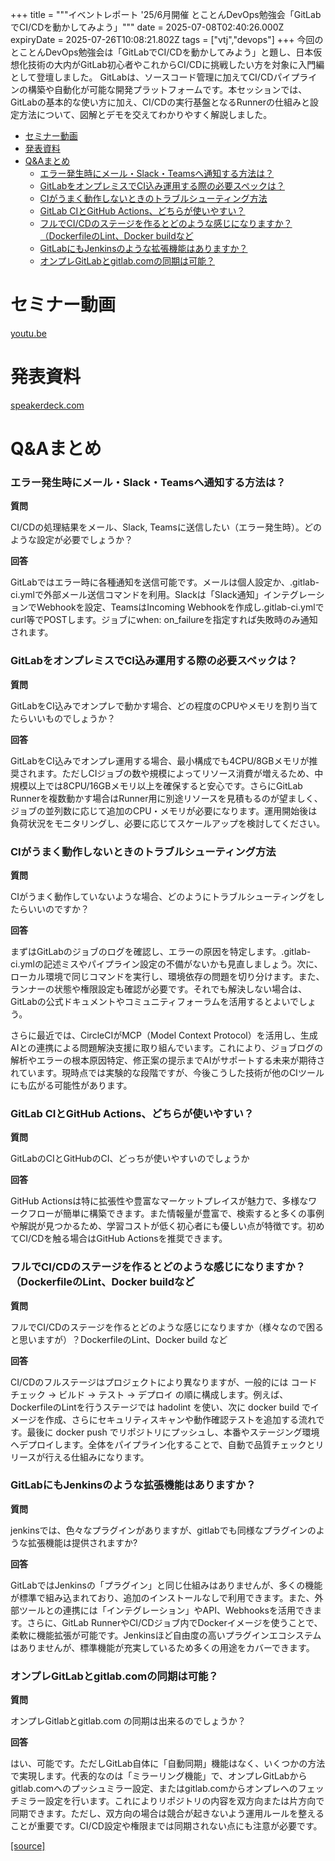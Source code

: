 +++
title = """イベントレポート '25/6月開催 とことんDevOps勉強会「GitLabでCI/CDを動かしてみよう」"""
date = 2025-07-08T02:40:26.000Z
expiryDate = 2025-07-26T10:08:21.802Z
tags = ["vtj","devops"]
+++
今回のとことんDevOps勉強会は「GitLabでCI/CDを動かしてみよう」と題し、日本仮想化技術の大内がGitLab初心者やこれからCI/CDに挑戦したい方を対象に入門編として登壇しました。 GitLabは、ソースコード管理に加えてCI/CDパイプラインの構築や自動化が可能な開発プラットフォームです。本セッションでは、GitLabの基本的な使い方に加え、CI/CDの実行基盤となるRunnerの仕組みと設定方法について、図解とデモを交えてわかりやすく解説しました。

*   [セミナー動画](#セミナー動画)
*   [発表資料](#発表資料)
*   [Q&Aまとめ](#QAまとめ)
    *   [エラー発生時にメール・Slack・Teamsへ通知する方法は？](#エラー発生時にメールSlackTeamsへ通知する方法は)
    *   [GitLabをオンプレミスでCI込み運用する際の必要スペックは？](#GitLabをオンプレミスでCI込み運用する際の必要スペックは)
    *   [CIがうまく動作しないときのトラブルシューティング方法](#CIがうまく動作しないときのトラブルシューティング方法)
    *   [GitLab CIとGitHub Actions、どちらが使いやすい？](#GitLab-CIとGitHub-Actionsどちらが使いやすい)
    *   [フルでCI/CDのステージを作るとどのような感じになりますか？（DockerfileのLint、Docker buildなど](#フルでCICDのステージを作るとどのような感じになりますかDockerfileのLintDocker-buildなど)
    *   [GitLabにもJenkinsのような拡張機能はありますか？](#GitLabにもJenkinsのような拡張機能はありますか)
    *   [オンプレGitLabとgitlab.comの同期は可能？](#オンプレGitLabとgitlabcomの同期は可能)

セミナー動画
======

[youtu.be](https://youtu.be/jaMlfqyalR4)

発表資料
====

[speakerdeck.com](https://speakerdeck.com/devops_vtj/cdwodong-kasitemiyou)

Q&Aまとめ
======

### エラー発生時にメール・Slack・Teamsへ通知する方法は？

**質問**

CI/CDの処理結果をメール、Slack, Teamsに送信したい（エラー発生時）。どのような設定が必要でしょうか？

**回答**

GitLabではエラー時に各種通知を送信可能です。メールは個人設定か、.gitlab-ci.ymlで外部メール送信コマンドを利用。Slackは「Slack通知」インテグレーションでWebhookを設定、TeamsはIncoming Webhookを作成し.gitlab-ci.ymlでcurl等でPOSTします。ジョブにwhen: on\_failureを指定すれば失敗時のみ通知されます。

### GitLabをオンプレミスでCI込み運用する際の必要スペックは？

**質問**

GitLabをCI込みでオンプレで動かす場合、どの程度のCPUやメモリを割り当てたらいいものでしょうか？

**回答**

GitLabをCI込みでオンプレ運用する場合、最小構成でも4CPU/8GBメモリが推奨されます。ただしCIジョブの数や規模によってリソース消費が増えるため、中規模以上では8CPU/16GBメモリ以上を確保すると安心です。さらにGitLab Runnerを複数動かす場合はRunner用に別途リソースを見積もるのが望ましく、ジョブの並列数に応じて追加のCPU・メモリが必要になります。運用開始後は負荷状況をモニタリングし、必要に応じてスケールアップを検討してください。

### CIがうまく動作しないときのトラブルシューティング方法

**質問**

CIがうまく動作していないような場合、どのようにトラブルシューティングをしたらいいのですか？

**回答**

まずはGitLabのジョブのログを確認し、エラーの原因を特定します。.gitlab-ci.ymlの記述ミスやパイプライン設定の不備がないかも見直しましょう。次に、ローカル環境で同じコマンドを実行し、環境依存の問題を切り分けます。また、ランナーの状態や権限設定も確認が必要です。それでも解決しない場合は、GitLabの公式ドキュメントやコミュニティフォーラムを活用するとよいでしょう。

さらに最近では、CircleCIがMCP（Model Context Protocol）を活用し、生成AIとの連携による問題解決支援に取り組んでいます。これにより、ジョブログの解析やエラーの根本原因特定、修正案の提示までAIがサポートする未来が期待されています。現時点では実験的な段階ですが、今後こうした技術が他のCIツールにも広がる可能性があります。

### GitLab CIとGitHub Actions、どちらが使いやすい？

**質問**

GitLabのCIとGitHubのCI、どっちが使いやすいのでしょうか

**回答**

GitHub Actionsは特に拡張性や豊富なマーケットプレイスが魅力で、多様なワークフローが簡単に構築できます。また情報量が豊富で、検索すると多くの事例や解説が見つかるため、学習コストが低く初心者にも優しい点が特徴です。初めてCI/CDを触る場合はGitHub Actionsを推奨できます。

### フルでCI/CDのステージを作るとどのような感じになりますか？（DockerfileのLint、Docker buildなど

**質問**

フルでCI/CDのステージを作るとどのような感じになりますか（様々なので困ると思いますが）？DockerfileのLint、Docker build など

**回答**

CI/CDのフルステージはプロジェクトにより異なりますが、一般的には コードチェック → ビルド → テスト → デプロイ の順に構成します。例えば、DockerfileのLintを行うステージでは hadolint を使い、次に docker build でイメージを作成、さらにセキュリティスキャンや動作確認テストを追加する流れです。最後に docker push でリポジトリにプッシュし、本番やステージング環境へデプロイします。全体をパイプライン化することで、自動で品質チェックとリリースが行える仕組みになります。

### GitLabにもJenkinsのような拡張機能はありますか？

**質問**

jenkinsでは、色々なプラグインがありますが、gitlabでも同様なプラグインのような拡張機能は提供されますか?

**回答**

GitLabではJenkinsの「プラグイン」と同じ仕組みはありませんが、多くの機能が標準で組み込まれており、追加のインストールなしで利用できます。また、外部ツールとの連携には「インテグレーション」やAPI、Webhooksを活用できます。さらに、GitLab RunnerやCI/CDジョブ内でDockerイメージを使うことで、柔軟に機能拡張が可能です。Jenkinsほど自由度の高いプラグインエコシステムはありませんが、標準機能が充実しているため多くの用途をカバーできます。

### オンプレGitLabとgitlab.comの同期は可能？

**質問**

オンプレGitlabとgitlab.com の同期は出来るのでしょうか？

**回答**

はい、可能です。ただしGitLab自体に「自動同期」機能はなく、いくつかの方法で実現します。代表的なのは「ミラーリング機能」で、オンプレGitLabからgitlab.comへのプッシュミラー設定、またはgitlab.comからオンプレへのフェッチミラー設定を行います。これによりリポジトリの内容を双方向または片方向で同期できます。ただし、双方向の場合は競合が起きないよう運用ルールを整えることが重要です。CI/CD設定や権限までは同期されない点にも注意が必要です。

[[source]](https://devops-blog.virtualtech.jp/entry/20250708/1751942426)
